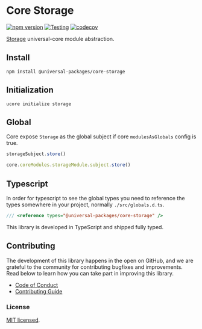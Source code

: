# Core Storage

[![npm version](https://badge.fury.io/js/@universal-packages%2Fcore-storage.svg)](https://www.npmjs.com/package/@universal-packages/core-storage)
[![Testing](https://github.com/universal-packages/universal-core-storage/actions/workflows/testing.yml/badge.svg)](https://github.com/universal-packages/universal-core-storage/actions/workflows/testing.yml)
[![codecov](https://codecov.io/gh/universal-packages/universal-core-storage/branch/main/graph/badge.svg?token=CXPJSN8IGL)](https://codecov.io/gh/universal-packages/universal-core-storage)

[Storage](https://github.com/universal-packages/universal-storage) universal-core module abstraction.

## Install

```shell
npm install @universal-packages/core-storage
```

## Initialization

```shell
ucore initialize storage
```

## Global

Core expose `Storage` as the global subject if core `modulesAsGlobals` config is true.

```js
storageSubject.store()
```

```js
core.coreModules.storageModule.subject.store()
```

## Typescript

In order for typescript to see the global types you need to reference the types somewhere in your project, normally `./src/globals.d.ts`.

```ts
/// <reference types="@universal-packages/core-storage" />
```

This library is developed in TypeScript and shipped fully typed.

## Contributing

The development of this library happens in the open on GitHub, and we are grateful to the community for contributing bugfixes and improvements. Read below to learn how you can take part in improving this library.

- [Code of Conduct](./CODE_OF_CONDUCT.md)
- [Contributing Guide](./CONTRIBUTING.md)

### License

[MIT licensed](./LICENSE).
